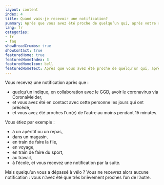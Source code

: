 ```yaml
---
layout: content
index: 4
title: Quand vais-je recevoir une notification?
summary: Après que vous avez été proche de quelqu’un qui, après votre rencontre, fait le test et a le coronavirus.
lang: fr
categories:
- fr
- faq
showBreadCrumbs: true
showContact: true
featuredHome: true
featuredHomeIndex: 3
featuredHomeIcon: bell
featuredHomeText: Après que vous avez été proche de quelqu’un qui, après votre rencontre, fait le test et a le coronavirus.
---
```


Vous recevez une notification après que :
* quelqu’un indique, en collaboration avec le GGD, avoir le coronavirus via CoronaMelder,
* et vous avez été en contact avec cette personne les jours qui ont précédé,
* et vous avez été proches l’un(e) de l’autre au moins pendant 15 minutes.

Vous étiez par exemple :
- à un apéritif ou un repas,
- dans un magasin,
- en train de faire la file,
- en voyage,
- en train de faire du sport,
- au travail,
- à l’école,
et vous recevez une notification par la suite.

Mais quelqu’un vous a dépassé à vélo ? Vous ne recevrez alors aucune notification : vous n’avez été que très brièvement proches l’un de l’autre.
